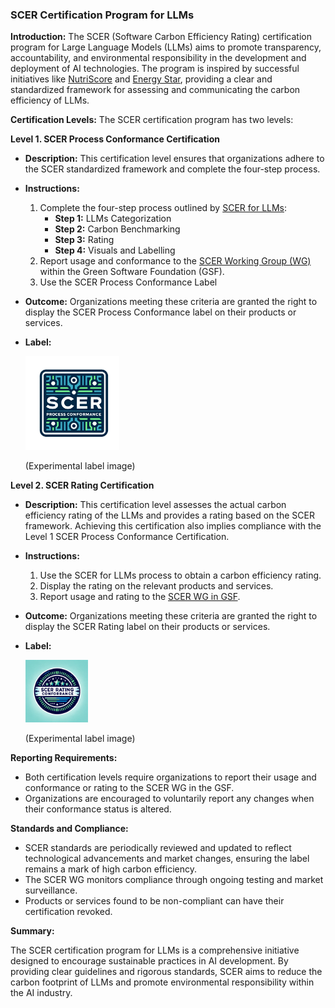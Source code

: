### SCER Certification Program for LLMs

**Introduction:**
The SCER (Software Carbon Efficiency Rating) certification program for Large Language Models (LLMs) aims to promote transparency, accountability, and environmental responsibility in the development and deployment of AI technologies. The program is inspired by successful initiatives like [NutriScore](https://www.santepubliquefrance.fr/en/nutri-score) and [Energy Star](https://www.energystar.gov/), providing a clear and standardized framework for assessing and communicating the carbon efficiency of LLMs.

**Certification Levels:**
The SCER certification program has two levels:

**Level 1. SCER Process Conformance Certification**
   - **Description:** This certification level ensures that organizations adhere to the SCER standardized framework and complete the four-step process.
   - **Instructions:**
     1. Complete the four-step process outlined by [SCER for LLMs](https://github.com/chrisxie-fw/scer/blob/Dev/use_cases/SCER_FOR_LLM/SCER_For_LLM_Specification.md):
        - **Step 1:** LLMs Categorization
        - **Step 2:** Carbon Benchmarking
        - **Step 3:** Rating
        - **Step 4:** Visuals and Labelling
     2. Report usage and conformance to the [SCER Working Group (WG)](Reporting.md) within the Green Software Foundation (GSF).
     3. Use the SCER Process Conformance Label
   - **Outcome:** Organizations meeting these criteria are granted the right to display the SCER Process Conformance label on their products or services.
   - **Label:** 
   
      <img src="./images/SCER_Label.webp" alt="drawing" width="150"/>
   
      (Experimental label image)
   
**Level 2. SCER Rating Certification**
   - **Description:** This certification level assesses the actual carbon efficiency rating of the LLMs and provides a rating based on the SCER framework. Achieving this certification also implies compliance with the Level 1 SCER Process Conformance Certification.
   - **Instructions:**
     1. Use the SCER for LLMs process to obtain a carbon efficiency rating.
     2. Display the rating on the relevant products and services.
     3. Report usage and rating to the [SCER WG in GSF](Reporting.md).
   - **Outcome:** Organizations meeting these criteria are granted the right to display the SCER Rating label on their products or services.
   - **Label:** 

      <img src="./images/SCER_Rating_Label.webp" alt="drawing" width="100"/>
      
      (Experimental label image)

**Reporting Requirements:**
- Both certification levels require organizations to report their usage and conformance or rating to the SCER WG in the GSF.
- Organizations are encouraged to voluntarily report any changes when their conformance status is altered.

**Standards and Compliance:**
- SCER standards are periodically reviewed and updated to reflect technological advancements and market changes, ensuring the label remains a mark of high carbon efficiency.
- The SCER WG monitors compliance through ongoing testing and market surveillance.
- Products or services found to be non-compliant can have their certification revoked.

**Summary:**

The SCER certification program for LLMs is a comprehensive initiative designed to encourage sustainable practices in AI development. By providing clear guidelines and rigorous standards, SCER aims to reduce the carbon footprint of LLMs and promote environmental responsibility within the AI industry.
